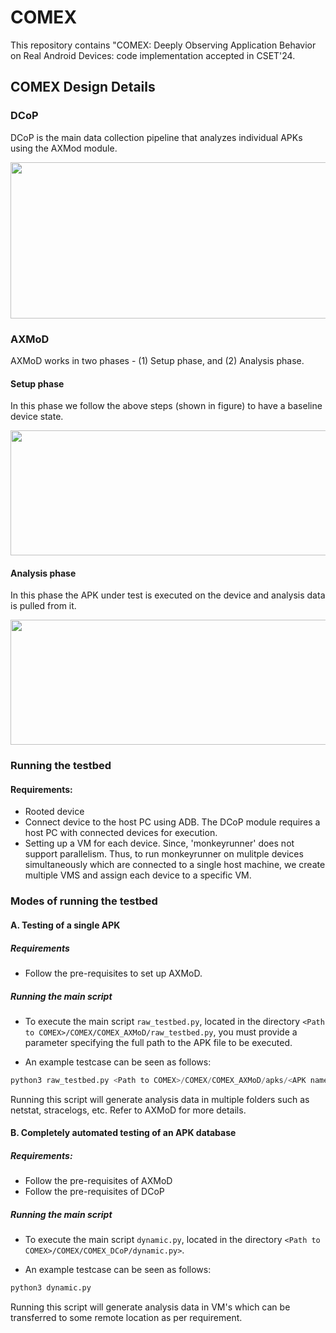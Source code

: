 # COMEX
This repository contains "COMEX: Deeply Observing Application Behavior on Real Android Devices: code implementation accepted in CSET'24.

## COMEX Design Details

### DCoP
DCoP is the main data collection pipeline that analyzes individual APKs using the AXMod module. 

<div align = "center">
<img src="https://github.com/zeya2u9/COMEX/assets/108210209/9020254f-8801-4728-8eab-7dbd71c70380" width="600" height="250">

</div>

### AXMoD
AXMoD works in two phases - (1) Setup phase, and (2) Analysis phase. 

#### Setup phase
In this phase we follow the above steps (shown in figure) to have a baseline device state. 

<img src="https://github.com/zeya2u9/COMEX/assets/108210209/92a10c2c-9f87-4ff9-8eb0-e99a8934d705" width="800" height="200">

#### Analysis phase
In this phase the APK under test is executed on the device and analysis data is pulled from it.

<img src="https://github.com/zeya2u9/COMEX/assets/108210209/7e22c81b-cfd1-4beb-b309-c848db5744c6" width="800" height="200">


### Running the testbed
#### Requirements:
- Rooted device
- Connect device to the host PC using ADB. The DCoP module requires a host PC with connected devices for execution.
- Setting up a VM for each device. Since, 'monkeyrunner' does not support parallelism. Thus, to run monkeyrunner on mulitple devices simultaneously which are connected to a single host machine, we create multiple VMS and assign each device to a specific VM. 


### Modes of running the testbed

#### A. Testing of a single APK

##### Requirements
- Follow the pre-requisites to set up AXMoD.

##### Running the main script
- To execute the main script `raw_testbed.py`, located in the directory `<Path to COMEX>/COMEX/COMEX_AXMoD/raw_testbed.py`, you must provide a parameter specifying the full path to the APK file to be executed.

- An example testcase can be seen as follows:

```python
python3 raw_testbed.py <Path to COMEX>/COMEX/COMEX_AXMoD/apks/<APK name>
```

Running this script will generate analysis data in multiple folders such as netstat, stracelogs, etc. Refer to AXMoD for more details.

#### B. Completely automated testing of an APK database

##### Requirements:
- Follow the pre-requisites of AXMoD
- Follow the pre-requisites of DCoP

##### Running the main script
- To execute the main script `dynamic.py`, located in the directory `<Path to COMEX>/COMEX/COMEX_DCoP/dynamic.py>`.

- An example testcase can be seen as follows:

```python
python3 dynamic.py
```

Running this script will generate analysis data in VM's which can be transferred to some remote location as per requirement.
